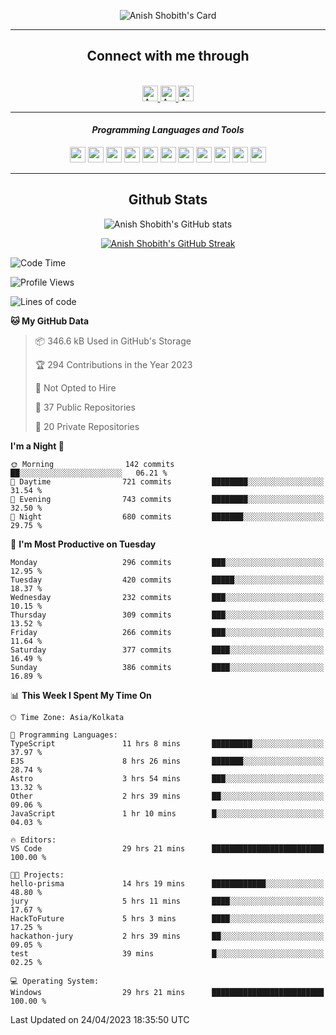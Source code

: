 <div align="center">

![Anish Shobith's Card](https://cardivo.vercel.app/api?name=Anish%20Shobith%20P%20S&description=Hi%20there%F0%9F%91%8B,%20I%20am%20a%2020-years-old.%20I%20am%20a%20Web%20and%20Application%20developer%20from%20India.%20Nice%20to%20meet%20you%20all.%20Looking%20forward%20to%20paritcipate%20with%20you.&image=https://i.imgur.com/WlQk3PY.jpg&&disableAnimation=true&site=https://anishshobithps.tech&pattern=plus&colorPattern=%23171616&backgroundColor=%231a1b26&instagram=anish_shobith&linkedin=Anish%20Shobith%20P%20S&fontColor=%23ffffff&iconColor=%23ffffff)

<hr>
 <h2> Connect with me through </h2>
<br>
<a href="https://www.instagram.com/anish_shobith/">
    <img alt="Anish Shobith's Instagram" width="25px" src="https://raw.githubusercontent.com/Anish-Shobith/Anish-Shobith/master/assets/socials/instagram.svg">
    </a>
    <a href="https://discord.gg/cWgDskT">
    <img alt="Anish Shobith's Discord", width="25px" src="https://raw.githubusercontent.com/Anish-Shobith/Anish-Shobith/master/assets/socials/discord.svg">
    </a>
    <a href="https://open.spotify.com/user/goshcrm0y9jzum2lffvu6f4hz">
    <img alt="Anish Shobith's Spotify", width="25px" src="https://raw.githubusercontent.com/Anish-Shobith/Anish-Shobith/master/assets/socials/spotify.svg">
    </a>
    <br>
    <hr>
    <h4> <i> Programming Languages and Tools </i> </h4>
    <img width="25px" src="https://raw.githubusercontent.com/Anish-Shobith/Anish-Shobith/master/assets/languages/javascript.svg">
    <img width="25px" src="https://raw.githubusercontent.com/Anish-Shobith/Anish-Shobith/master/assets/languages/typescript.svg">
    <img width="25px" src="https://raw.githubusercontent.com/Anish-Shobith/Anish-Shobith/master/assets/languages/cpp.svg">
    <img width="25px" src="https://raw.githubusercontent.com/Anish-Shobith/Anish-Shobith/master/assets/languages/ruby.svg">
    <img width="25px" src="https://raw.githubusercontent.com/Anish-Shobith/Anish-Shobith/master/assets/languages/html.svg">
    <img width="25px" src="https://raw.githubusercontent.com/Anish-Shobith/Anish-Shobith/master/assets/tools/nodejs.svg">
    <img width="25px" src="https://raw.githubusercontent.com/Anish-Shobith/Anish-Shobith/master/assets/tools/docker.svg">
    <img width="25px" src="https://raw.githubusercontent.com/Anish-Shobith/Anish-Shobith/master/assets/tools/webstorm.svg">
    <img width="25px" src="https://raw.githubusercontent.com/Anish-Shobith/Anish-Shobith/master/assets/tools/intellij.svg">
    <img width="25px" src="https://raw.githubusercontent.com/Anish-Shobith/Anish-Shobith/master/assets/tools/visualstudiocode.svg">
    <img width="25px" src="https://raw.githubusercontent.com/Anish-Shobith/Anish-Shobith/master/assets/tools/git.svg">
<hr>
 <h2> Github Stats </h2>

![Anish Shobith's GitHub stats](https://github-readme-stats-fk82.vercel.app/api?username=Anish-Shobith&show_icons=true&theme=tokyonight&count_private=true)

[![Anish Shobith's GitHub Streak](https://streak-stats.demolab.com?user=Anish-Shobith&theme=tokyonight&hide_border=true&border_radius=4.6)](https://git.io/streak-stats)

</div>

<!--START_SECTION:waka-->
![Code Time](http://img.shields.io/badge/Code%20Time-910%20hrs%2040%20mins-blue)

![Profile Views](http://img.shields.io/badge/Profile%20Views-43-blue)

![Lines of code](https://img.shields.io/badge/From%20Hello%20World%20I%27ve%20Written-497.8%20thousand%20lines%20of%20code-blue)

**🐱 My GitHub Data** 

> 📦 346.6 kB Used in GitHub's Storage 
 > 
> 🏆 294 Contributions in the Year 2023
 > 
> 🚫 Not Opted to Hire
 > 
> 📜 37 Public Repositories 
 > 
> 🔑 20 Private Repositories 
 > 
**I'm a Night 🦉** 

```text
🌞 Morning                142 commits         ██░░░░░░░░░░░░░░░░░░░░░░░   06.21 % 
🌆 Daytime                721 commits         ████████░░░░░░░░░░░░░░░░░   31.54 % 
🌃 Evening                743 commits         ████████░░░░░░░░░░░░░░░░░   32.50 % 
🌙 Night                  680 commits         ███████░░░░░░░░░░░░░░░░░░   29.75 % 
```
📅 **I'm Most Productive on Tuesday** 

```text
Monday                   296 commits         ███░░░░░░░░░░░░░░░░░░░░░░   12.95 % 
Tuesday                  420 commits         █████░░░░░░░░░░░░░░░░░░░░   18.37 % 
Wednesday                232 commits         ███░░░░░░░░░░░░░░░░░░░░░░   10.15 % 
Thursday                 309 commits         ███░░░░░░░░░░░░░░░░░░░░░░   13.52 % 
Friday                   266 commits         ███░░░░░░░░░░░░░░░░░░░░░░   11.64 % 
Saturday                 377 commits         ████░░░░░░░░░░░░░░░░░░░░░   16.49 % 
Sunday                   386 commits         ████░░░░░░░░░░░░░░░░░░░░░   16.89 % 
```


📊 **This Week I Spent My Time On** 

```text
🕑︎ Time Zone: Asia/Kolkata

💬 Programming Languages: 
TypeScript               11 hrs 8 mins       █████████░░░░░░░░░░░░░░░░   37.97 % 
EJS                      8 hrs 26 mins       ███████░░░░░░░░░░░░░░░░░░   28.74 % 
Astro                    3 hrs 54 mins       ███░░░░░░░░░░░░░░░░░░░░░░   13.32 % 
Other                    2 hrs 39 mins       ██░░░░░░░░░░░░░░░░░░░░░░░   09.06 % 
JavaScript               1 hr 10 mins        █░░░░░░░░░░░░░░░░░░░░░░░░   04.03 % 

🔥 Editors: 
VS Code                  29 hrs 21 mins      █████████████████████████   100.00 % 

🐱‍💻 Projects: 
hello-prisma             14 hrs 19 mins      ████████████░░░░░░░░░░░░░   48.80 % 
jury                     5 hrs 11 mins       ████░░░░░░░░░░░░░░░░░░░░░   17.67 % 
HackToFuture             5 hrs 3 mins        ████░░░░░░░░░░░░░░░░░░░░░   17.25 % 
hackathon-jury           2 hrs 39 mins       ██░░░░░░░░░░░░░░░░░░░░░░░   09.05 % 
test                     39 mins             █░░░░░░░░░░░░░░░░░░░░░░░░   02.25 % 

💻 Operating System: 
Windows                  29 hrs 21 mins      █████████████████████████   100.00 % 
```


 Last Updated on 24/04/2023 18:35:50 UTC
<!--END_SECTION:waka-->
